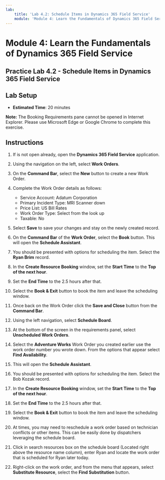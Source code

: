 ```yaml
---
lab:
    title: 'Lab 4.2: Schedule Items in Dynamics 365 Field Service'
    module: 'Module 4: Learn the Fundamentals of Dynamics 365 Field Service'
---
```


Module 4: Learn the Fundamentals of Dynamics 365 Field Service
========================

## Practice Lab 4.2 - Schedule Items in Dynamics 365 Field Service

## Lab Setup

  - **Estimated Time**: 20 minutes

  **Note:** The Booking Requirements pane cannot be opened in Internet Explorer. Please use Microsoft Edge or Google Chrome to complete this exercise.
  
## Instructions

1.	If is not open already, open the **Dynamics 365 Field Service** application.  

2.	Using the navigation on the left, select **Work Orders**.

3.	On the **Command Bar**, select the **New** button to create a new Work Order.

4.	Complete the Work Order details as follows:
	- Service Account: Adatum Corporation
	- Primary Incident Type: MRI Scanner down
	- Price List: US Bill Rates
	- Work Order Type: Select from the look up
	- Taxable: No
	
5.	Select **Save** to save your changes and stay on the newly created record.

6.	On the **Command Bar** of the **Work Order**, select the **Book** button.  This will open the **Schedule Assistant**.  

7.	You should be presented with options for scheduling the item.  Select the **Ryan Brim** record.

8.	In the **Create Resource Booking** window, set the **Start Time** to the **Top of the next hour**.

9.	Set the **End Time** to the 2.5 hours after that.  

10.	Select the **Book & Exit** button to book the item and leave the scheduling window.  

11.	Once back on the Work Order click the **Save and Close** button from the **Command Bar**.  

12.	Using the left navigation, select **Schedule Board**.

13.	At the bottom of the screen in the requirements panel, select **Unscheduled Work Orders**.

14.	Select the **Adventure Works** Work Order you created earlier use the work order number you wrote down. From the options that appear select **Find Availability**.  

15.	This will open the **Schedule Assistant**.  

16.	You should be presented with options for scheduling the item.  Select the Bob Kozak record.

17.	In the **Create Resource Booking** window, set the **Start Time** to the **Top of the next hour**.

18.	Set the **End Time** to the 2.5 hours after that.
  
19.	Select the **Book & Exit** button to book the item and leave the scheduling window. 

20.	At times, you may need to reschedule a work order based on technician conflicts or other items.  This can be easily done by dispatchers leveraging the schedule board.  

21.	Click in search resources box on the schedule board (Located right above the resource name column), enter Ryan and locate the work order that is scheduled for Ryan later today.  

22.	Right-click on the work order, and from the menu that appears, select **Substitute Resource**, select the **Find Substitution** button.


